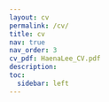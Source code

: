 ```yaml
---
layout: cv
permalink: /cv/
title: cv
nav: true
nav_order: 3
cv_pdf: HaenaLee_CV.pdf
description:
toc:
  sidebar: left
---
```

